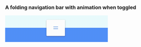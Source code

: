 ### A folding navigation bar with animation when toggled

<img src= "animated_nav.gif" style="zoom:50%;" />
